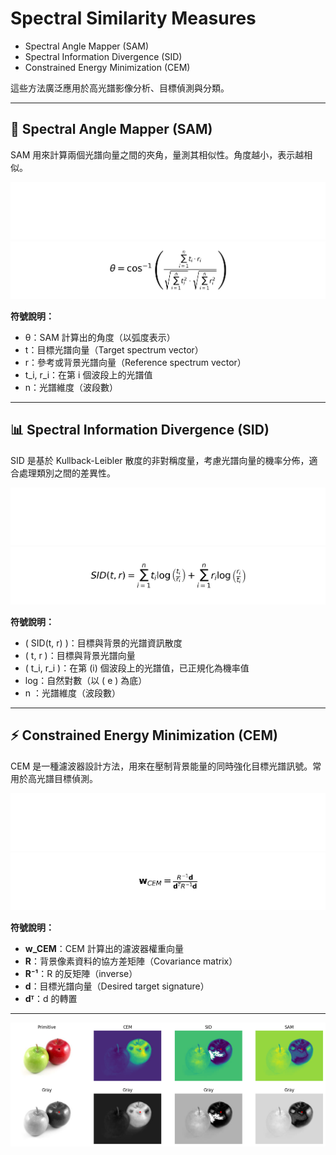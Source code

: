 # Spectral Similarity Measures
- Spectral Angle Mapper (SAM)
- Spectral Information Divergence (SID)
- Constrained Energy Minimization (CEM)

這些方法廣泛應用於高光譜影像分析、目標偵測與分類。

---

## 📐 Spectral Angle Mapper (SAM)

SAM 用來計算兩個光譜向量之間的夾角，量測其相似性。角度越小，表示越相似。

<!-- SAM 公式圖片 -->
<img src="sam_formula_dark.png#gh-dark-mode-only" alt="SAM公式 (深色)" />
<img src="sam_formula_light.png#gh-light-mode-only" alt="SAM公式 (淺色)" />

**符號說明：**

- θ：SAM 計算出的角度（以弧度表示）
- t：目標光譜向量（Target spectrum vector）
- r：參考或背景光譜向量（Reference spectrum vector）
- t_i, r_i：在第 i 個波段上的光譜值
- n：光譜維度（波段數）

---

## 📊 Spectral Information Divergence (SID)

SID 是基於 Kullback-Leibler 散度的非對稱度量，考慮光譜向量的機率分佈，適合處理類別之間的差異性。

<!-- SID 公式圖片 -->
<img src="sid_formula_dark.png#gh-dark-mode-only" alt="SID公式 (深色)" />
<img src="sid_formula_light.png#gh-light-mode-only" alt="SID公式 (淺色)" />

**符號說明：**

- \( SID(t, r) \)：目標與背景的光譜資訊散度
- \( t, r \)：目標與背景光譜向量
- \( t_i, r_i \)：在第 \(i\) 個波段上的光譜值，已正規化為機率值
- log：自然對數（以 \( e \) 為底）
- n ：光譜維度（波段數）

---

## ⚡ Constrained Energy Minimization (CEM)

CEM 是一種濾波器設計方法，用來在壓制背景能量的同時強化目標光譜訊號。常用於高光譜目標偵測。

<!-- CEM 公式圖片 -->
<img src="cem_formula_dark.png#gh-dark-mode-only" alt="CEM公式 (深色)" />
<img src="cem_formula_light.png#gh-light-mode-only" alt="CEM公式 (淺色)" />

**符號說明：**

- **w_CEM**：CEM 計算出的濾波器權重向量  
- **R**：背景像素資料的協方差矩陣（Covariance matrix）  
- **R⁻¹**：R 的反矩陣（inverse）  
- **d**：目標光譜向量（Desired target signature）  
- **dᵀ**：d 的轉置  


---

![avatar](./output.png)
